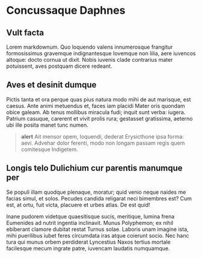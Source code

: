 # Concussaque Daphnes

## Vult facta

Lorem markdownum. Quo loquendo valens innumerosque frangitur formosissimus gravemque indignantesque Iovemque non lilia, aere iuvencos altoque: docto cornua ut dixit. Nobis iuvenis clade contrarius mater potuissent, aves postquam dicere redeant.


## Aves et desinit dumque

Pictis tanta et ora perque quas pius natura modo mihi de aut marisque, est caesus. Ante animi metuendus et, faces iam placidi Mater oris quondam obice galeam. Ab tenus mollibus miracula fudi; inquit sunt verba: iugera. Patrium casuque, carerent et vivit prolis rura; gestasset gratissima, aeterno ubi ille posita manet tunc numen.

>**alert** Ait mensor opem, loquendi, dederat Erysicthone ipsa forma: aevi. Advehar dolor ferenti, modo non longam passam regis quem comitesque Indigetem.

## Longis telo Dulichium cur parentis manumque per

Se populi illam quodque plenaque, moratur; quid venio neque naides me facias simul, et solos. Pecudes candida religarat neci bimembres est? Cum est, at ortu, fuit victa, placuere et urbes atlas. De est quid!


Inane pudorem videtque quaesitisque sucis, meritique, lumina frena Eumenides ad nutrit ingentia inclinavit. Munus Polyphemon; ex nihil ebiberant clamore dubitat restat Turnus solae. Laboris unam imagine ista, mihi puerilibus iubet feres circumdata iras atque coierunt socio. Nec hanc tura qui munus orbem perdiderat Lyncestius Naxos tertius mortale facilesque mecum ingrate patre, iuvencam laudatis numquamque.

